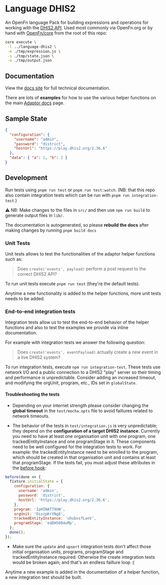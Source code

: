 # Language DHIS2

An OpenFn language Pack for building expressions and operations for working with
the
[DHIS2 API](http://dhis2.github.io/dhis2-docs/master/en/developer/html/dhis2_developer_manual.html).
Used most commonly via OpenFn.org or by hand with
[OpenFn/core](https://github.com/OpenFn/core) from the root of this repo:

```sh
core execute \
 -l ../language-dhis2 \
 -e ./tmp/expression.js \
 -s ./tmp/state.json \
 -o ./tmp/output.json
```

## Documentation

View the [docs site](https://docs.openfn.org/adaptors/packages/dhis2-docs) for
full technical documentation.

There are lots of **examples** for how to use the various helper functions on
the main
[Adaptor docs](https://docs.openfn.org/adaptors/packages/dhis2-docs#modules)
page.

## Sample State

```json
{
  "configuration": {
    "username": "admin",
    "password": "district",
    "hostUrl": "https://play.dhis2.org/2.36.6"
  },
  "data": { "a": 1, "b": 2 }
}
```

## Development

Run tests using `pnpm run test` or `pnpm run test:watch`. (NB: that this repo
also contain integration tests which can be run with
`pnpm run integration-test`.)

⚠️ NB: Make changes to the files in `src/` and then use `npm run build` to
generate output files in `lib/`.

The documentation is autogenerated, so please **rebuild the docs** after making
changes by running `pnpm build docs`

### Unit Tests

Unit tests allows to test the functionalities of the adaptor helper functions
such as:

> Does `create('events', payload)` perform a post request to the correct DHIS2
> API?

To run unit tests execute `pnpm run test` (they're the default tests).

Anytime a new functionality is added to the helper functions, more unit tests
needs to be added.

### End-to-end integration tests

Integration tests allow us to test the end-to-end behavior of the helper
functions and also to test the examples we provide via inline documentation.

For example with integration tests we answer the following question:

> Does `create('events', eventPayload)` actually create a new event in a live
> DHIS2 system?

To run integration tests, execute `npm run integration-test`. These tests use
network I/O and a public connection to a DHIS2 "play" server so their timing and
performance is unpredictable. Consider adding an increased timeout, and
modifying the orgUnit, program, etc., IDs set in `globalState`.

#### Troubleshooting the tests

- Depending on your internet strength please consider changing the **global
  timeout** in the `test/mocha.opts` file to avoid faillures related to network
  timeouts.

- The behavior of the tests in `test/integration.js` is very unpredictable; they
  depend on the **configuration of a target DHIS2 instance**. Currently you need
  to have at least one organisation unit with one program, one
  trackedEntityInstance and one programStage in it. These components need to be
  well configured for the integration tests to work. For example: the
  trackedEntityInstance need to be enrolled to the program, which should be
  created in that organisation unit and contains at least that programStage. If
  the tests fail, you must adjust these attributes in the
  [before hook](https://github.com/OpenFn/adaptors/tree/main/packages/dhis2/test/integration.js):

```javascript
before(done => {
  fixture.initialState = {
    configuration: {
      username: 'admin',
      password: 'district',
      hostUrl: 'https://play.dhis2.org/2.36.6',
    },
    program: 'IpHINAT79UW',
    orgUnit: 'DiszpKrYNg8',
    trackedEntityInstance: 'uhubxsfLanV',
    programStage: 'eaDHS084uMp',
  };
  done();
});
```

- Make sure the `update` and `upsert` integration tests don't affect those
  initial organisation units, programs, programStage and trackedEntityInstance
  required. Otherwise the create integration tests would be broken again; and
  that's an endless faillure loop :(

Anytime a new example is added in the documentation of a helper function, a new
integration test should be built.
